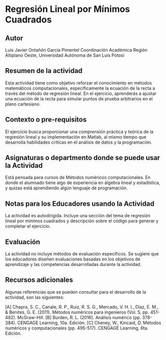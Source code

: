 # Regresión Lineal por Mínimos Cuadrados

## Autor
Luis Javier Ontañón García Pimentel
Coordinación Académica Región Altiplano Oeste, Universidad Autónoma de San Luis Potosí

## Resumen de la actividad
Esta actividad tiene como objetivo reforzar el conocimiento en métodos matemáticos computacionales, específicamente la ecuación de la recta a través del método de regresión lineal.
En el ejercicio, aprenderás a ajustar una ecuación de la recta para simular puntos de prueba arbitrarios en el plano cartesiano.

## Contexto o pre-requisitos
El ejercicio busca proporcionar una comprensión práctica y teórica de la regresión lineal y su implementación en Matlab, al mismo tiempo que desarrolla habilidades críticas en el análisis de datos y la programación.

## Asignaturas o departmento donde se puede usar la Actividad
Está pensada para cursos de Métodos numéricos computacionales. En donde el alumnado tiene algo de experiencia en álgebra lineal y estadística, y quizas está aprendiendo algún lenguaje de programación.

## Notas para los Educadores usando la Actividad
La actividad es autodirigida. Incluye una sección del tema de regresión lineal por mínimos cuadrados y descripción sobre el código para generar y completar el ejercicio.

## Evaluación
La actividad no incluye métodos de evaluación específicos. Se sugiere que los educadores diseñen evaluaciones basadas en los objetivos de aprendizaje y las competencias desarrolladas durante la actividad.

## Recursos adicionales
Algunas referencias que se pueden consultar para el desarrollo de la actividad, son las siguientes:

[A] Chapra, S. C., Canale, R. P., Ruiz, R. S. G., Mercado, V. H. I., Díaz, E. M., & Benites, G. E. (2011). Métodos numéricos para ingenieros (Vol. 5, pp. 451-482). McGraw-Hill.
[B] Burden, R. L. (2016). Análisis numérico (pp. 378-384). CENGAGE Learning, 10a. Edición. 
[C] Cheney, W., Kincaid, D. Métodos numéricos y computacionales (pp. 495-517). CENGAGE Learning, 6ta. Edición. 

